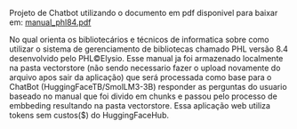 Projeto de Chatbot utilizando o documento em pdf disponivel para baixar em: [manual_phl84.pdf](https://github.com/user-attachments/files/21557350/manual_phl84.pdf)

No qual orienta os bibliotecários e técnicos de informatica sobre como utilizar o sistema de gerenciamento de bibliotecas chamado PHL versão 8.4 desenvolvido pelo  PHL©Elysio. Esse manual ja foi armazenado localmente na pasta vectorstore (não sendo necessario fazer o upload novamente do arquivo apos sair da aplicação) que será processada como base para o ChatBot (HuggingFaceTB/SmolLM3-3B) responder as perguntas do usuario baseado no manual que foi divido em chunks e passou pelo processo de embbeding resultando na pasta vectorstore. Essa aplicação web utiliza tokens sem custos($) do HuggingFaceHub.

